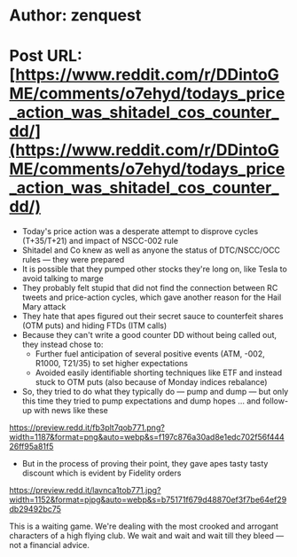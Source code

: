 # Author: zenquest
# Post URL: [https://www.reddit.com/r/DDintoGME/comments/o7ehyd/todays_price_action_was_shitadel_cos_counter_dd/](https://www.reddit.com/r/DDintoGME/comments/o7ehyd/todays_price_action_was_shitadel_cos_counter_dd/)


* Today's price action was a desperate attempt to disprove cycles (T+35/T+21) and impact of NSCC-002 rule
* Shitadel and Co knew as well as anyone the status of DTC/NSCC/OCC rules — they were prepared
* It is possible that they pumped other stocks they're long on, like Tesla to avoid talking to marge
* They probably felt stupid that did not find the connection between RC tweets and price-action cycles, which gave another reason for the Hail Mary attack
* They hate that apes figured out their secret sauce to counterfeit shares (OTM puts) and hiding FTDs (ITM calls)
* Because they can't write a good counter DD without being called out, they instead chose to:
   * Further fuel anticipation of several positive events (ATM, -002, R1000, T21/35) to set higher expectations
   * Avoided easily identifiable shorting techniques like ETF and instead stuck to OTM puts (also because of Monday indices rebalance)
* So, they tried to do what they typically do — pump and dump — but only this time they tried to pump expectations and dump hopes … and follow-up with news like these

https://preview.redd.it/fb3plt7qob771.png?width=1187&format=png&auto=webp&s=f197c876a30ad8e1edc702f56f44426ff95a81f5

* But in the process of proving their point, they gave apes tasty tasty discount which is evident by Fidelity orders

https://preview.redd.it/lavnca1tob771.jpg?width=1152&format=pjpg&auto=webp&s=b75171f679d48870ef3f7be64ef29db29492bc75

This is a waiting game. We're dealing with the most crooked and arrogant characters of a high flying club. We wait and wait and wait till they bleed — not a financial advice.